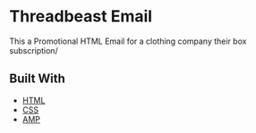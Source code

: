 # Threadbeast Email
This a Promotional HTML Email for a clothing company their box subscription/


## Built With

* [HTML](https://developer.mozilla.org/en-US/docs/Web/HTML)
* [CSS](https://developer.mozilla.org/en-US/docs/Web/CSS)
* [AMP](https://amp.dev/)


